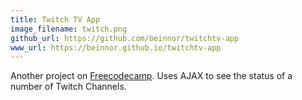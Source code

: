 ```yaml
---
title: Twitch TV App
image_filename: twitch.png
github_url: https://github.com/beinnor/twitchtv-app
www_url: https://beinnor.github.io/twitchtv-app
---
```


Another project on [Freecodecamp](http://freecodecamp.org). Uses AJAX to see the status of a number of Twitch Channels.
